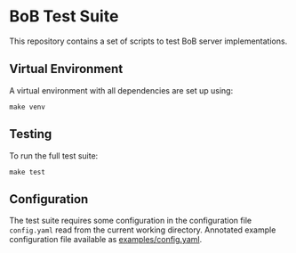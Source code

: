 # BoB Test Suite

This repository contains a set of scripts to test BoB server implementations.


## Virtual Environment

A virtual environment with all dependencies are set up using:

    make venv

## Testing

To run the full test suite:

    make test


## Configuration

The test suite requires some configuration in the configuration file ``config.yaml`` read from the current working directory. Annotated example configuration file available as [examples/config.yaml](examples/config.yaml).
